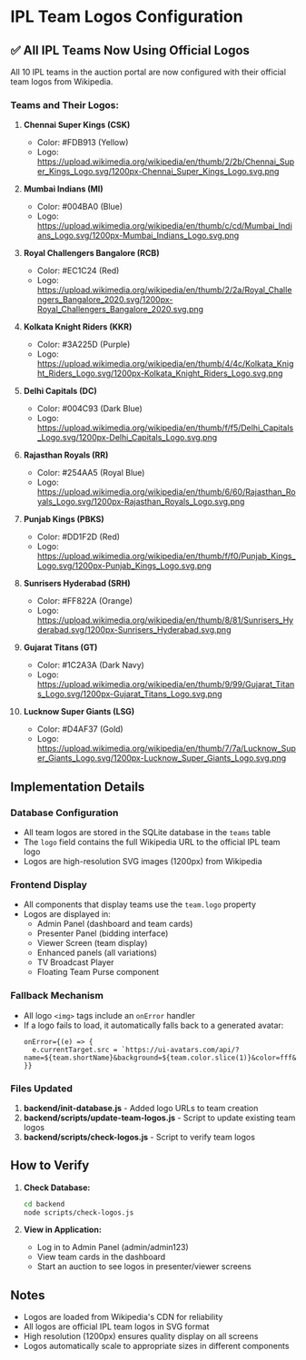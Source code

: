 # IPL Team Logos Configuration

## ✅ All IPL Teams Now Using Official Logos

All 10 IPL teams in the auction portal are now configured with their official team logos from Wikipedia.

### Teams and Their Logos:

1. **Chennai Super Kings (CSK)**
   - Color: #FDB913 (Yellow)
   - Logo: https://upload.wikimedia.org/wikipedia/en/thumb/2/2b/Chennai_Super_Kings_Logo.svg/1200px-Chennai_Super_Kings_Logo.svg.png

2. **Mumbai Indians (MI)**
   - Color: #004BA0 (Blue)
   - Logo: https://upload.wikimedia.org/wikipedia/en/thumb/c/cd/Mumbai_Indians_Logo.svg/1200px-Mumbai_Indians_Logo.svg.png

3. **Royal Challengers Bangalore (RCB)**
   - Color: #EC1C24 (Red)
   - Logo: https://upload.wikimedia.org/wikipedia/en/thumb/2/2a/Royal_Challengers_Bangalore_2020.svg/1200px-Royal_Challengers_Bangalore_2020.svg.png

4. **Kolkata Knight Riders (KKR)**
   - Color: #3A225D (Purple)
   - Logo: https://upload.wikimedia.org/wikipedia/en/thumb/4/4c/Kolkata_Knight_Riders_Logo.svg/1200px-Kolkata_Knight_Riders_Logo.svg.png

5. **Delhi Capitals (DC)**
   - Color: #004C93 (Dark Blue)
   - Logo: https://upload.wikimedia.org/wikipedia/en/thumb/f/f5/Delhi_Capitals_Logo.svg/1200px-Delhi_Capitals_Logo.svg.png

6. **Rajasthan Royals (RR)**
   - Color: #254AA5 (Royal Blue)
   - Logo: https://upload.wikimedia.org/wikipedia/en/thumb/6/60/Rajasthan_Royals_Logo.svg/1200px-Rajasthan_Royals_Logo.svg.png

7. **Punjab Kings (PBKS)**
   - Color: #DD1F2D (Red)
   - Logo: https://upload.wikimedia.org/wikipedia/en/thumb/f/f0/Punjab_Kings_Logo.svg/1200px-Punjab_Kings_Logo.svg.png

8. **Sunrisers Hyderabad (SRH)**
   - Color: #FF822A (Orange)
   - Logo: https://upload.wikimedia.org/wikipedia/en/thumb/8/81/Sunrisers_Hyderabad.svg/1200px-Sunrisers_Hyderabad.svg.png

9. **Gujarat Titans (GT)**
   - Color: #1C2A3A (Dark Navy)
   - Logo: https://upload.wikimedia.org/wikipedia/en/thumb/9/99/Gujarat_Titans_Logo.svg/1200px-Gujarat_Titans_Logo.svg.png

10. **Lucknow Super Giants (LSG)**
    - Color: #D4AF37 (Gold)
    - Logo: https://upload.wikimedia.org/wikipedia/en/thumb/7/7a/Lucknow_Super_Giants_Logo.svg/1200px-Lucknow_Super_Giants_Logo.svg.png

## Implementation Details

### Database Configuration
- All team logos are stored in the SQLite database in the `teams` table
- The `logo` field contains the full Wikipedia URL to the official IPL team logo
- Logos are high-resolution SVG images (1200px) from Wikipedia

### Frontend Display
- All components that display teams use the `team.logo` property
- Logos are displayed in:
  - Admin Panel (dashboard and team cards)
  - Presenter Panel (bidding interface)
  - Viewer Screen (team display)
  - Enhanced panels (all variations)
  - TV Broadcast Player
  - Floating Team Purse component

### Fallback Mechanism
- All logo `<img>` tags include an `onError` handler
- If a logo fails to load, it automatically falls back to a generated avatar:
  ```tsx
  onError={(e) => {
    e.currentTarget.src = `https://ui-avatars.com/api/?name=${team.shortName}&background=${team.color.slice(1)}&color=fff&size=32`;
  }}
  ```

### Files Updated
1. **backend/init-database.js** - Added logo URLs to team creation
2. **backend/scripts/update-team-logos.js** - Script to update existing team logos
3. **backend/scripts/check-logos.js** - Script to verify team logos

## How to Verify

1. **Check Database:**
   ```bash
   cd backend
   node scripts/check-logos.js
   ```

2. **View in Application:**
   - Log in to Admin Panel (admin/admin123)
   - View team cards in the dashboard
   - Start an auction to see logos in presenter/viewer screens

## Notes
- Logos are loaded from Wikipedia's CDN for reliability
- All logos are official IPL team logos in SVG format
- High resolution (1200px) ensures quality display on all screens
- Logos automatically scale to appropriate sizes in different components
